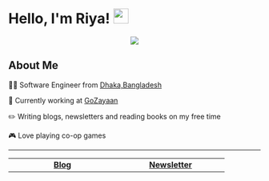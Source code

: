 # Hello, I'm Riya! <img src="https://media.giphy.com/media/hvRJCLFzcasrR4ia7z/giphy.gif" width="30px">
<p align="center">
  <a href="https://github.com/DenverCoder1/readme-typing-svg"><img src="https://readme-typing-svg.herokuapp.com?lines=Software+Engineer;Love%20Blending%20Art%20and%20Tech;Always%20Building%20New%20Things&center=true&width=380&height=45"></a>
</p>

## About Me

  🙋‍♀️ Software Engineer from [Dhaka,Bangladesh](https://www.google.com/maps/place/Dhaka/@23.7808405,90.419689,12z/data=!3m1!4b1!4m6!3m5!1s0x3755b8b087026b81:0x8fa563bbdd5904c2!8m2!3d23.804093!4d90.4152376!16zL20vMGZuYjQ?entry=ttu&g_ep=EgoyMDI0MTAxNi4wIKXMDSoASAFQAw%3D%3D)

  🏢 Currently working at [GoZayaan](https://gozayaan.com)

  ✏️ Writing blogs, newsletters and reading books on my free time

  🎮 Love playing co-op games
<hr/>
<table width="100%" align="center">
  <tr>
    <td align="center" style="width:200px">
      <a href="https://fariabriya.codes">
        <strong>Blog</strong>
      </a>
    </td>
    <td align="center" style="width:200px">
      <a href="https://fariabriya.substack.com/">
        <strong>Newsletter</strong>
      </a>
    </td>
  </tr>
</table>
